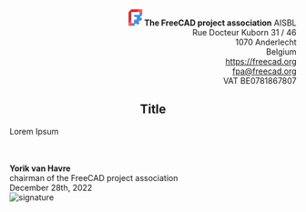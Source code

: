 <div align=right>
<img src="../../images/logos/FreeCAD-symbol.svg" style="width:24px;" />  <b>The FreeCAD project association</b> AISBL<br/>
Rue Docteur Kuborn 31 / 46<br/>
1070 Anderlecht<br/>
Belgium<br/>
<a href="https://freecad.org">https://freecad.org</a><br/>
<a href="mailto:fpa@freecad.org">fpa@freecad.org</a><br/>
VAT BE0781867807
</div>

<h2 align=center>Title</h2>

Lorem Ipsum

<div>
<br/><br/>
<b>Yorik van Havre</b><br/>
chairman of the FreeCAD project association<br/>
December 28th, 2022<br/>
</div>

<img src="file:///home/yorik/Documents/Admin/Docs/signature.png" title="" alt="signature" width="200">
